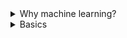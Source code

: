 <details><summary>Why machine learning?</summary>
Easy softballs - push back on their answers regardless of what they say. 

**What are some examples of business problems that ML is needed to solve?**

**Small in house dataset and team of very strong SQL developers - why do we need machine learning in our company?**

**With so much advancement in AI/ML, do you see a decline in companies’ needing SQL developers over the next five years along with a corresponding rise in ML engineers?
</details> 


<details><summary>Basics</summary>
**We have a dataset if customer purchase data along with reviews, and we want to predict whether a customer will make a purchase next month. What type of problem/model should we be looking for?**
- Classification 

**What are 3-5 common types of machine learning problems/models?**

**Give me 3-5 examples of when I would use _______ model? a.k.a. What sorts of problems can _______ solve?**

**Given a problem statement, can you tell me how machine learning could help solve?**
- Classification 
   - Fraud detection
   - Predict onset of disease/cancer/death/ misc health
   - Predicting whether customer will buy/churn/etc
   - Predicting whether a given candidate is a “match” in online dating engine
   - Loan success or fail
- Regression 
   - Future stock / service price or rate
   - Predict rate (i.e. given call volume X with response rate Y, what would response rate be if call volume was Z?
   - Sales and marketing response rates / returns
   - Predict probabilities of a customer defaulting on a loan (a.k.a. risk factor)
- Image recognition
   - OCR
   - Processing medical imagery (x-rays, scans) 
   - Digit recognition for hand written text
   - Converting old text into digital 
- Text and speech analysis
   - Sentiment analysis
   - Trend analysis
   - Detecting fake news
   - Identifying job candidates based on resumes or LinkedIn profiles
   - Predict Myers-Briggs type based on social media posts (pass analysis to classification engine)
- Audio processing (FFFs)
- Clustering 
   - Recommendation engines 
   - Segmentation 

</details> 